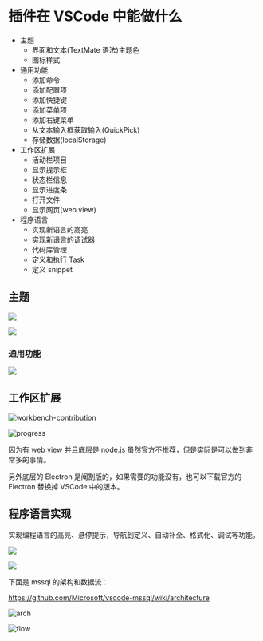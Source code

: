 # 插件在 VSCode 中能做什么

- 主题
  - 界面和文本(TextMate 语法)主题色
  - 图标样式
- 通用功能
  - 添加命令
  - 添加配置项
  - 添加快捷键
  - 添加菜单项
  - 添加右键菜单
  - 从文本输入框获取输入(QuickPick)
  - 存储数据(localStorage)
- 工作区扩展
  - 活动栏项目
  - 显示提示框
  - 状态栏信息
  - 显示进度条
  - 打开文件
  - 显示网页(web view)
- 程序语言
  - 实现新语言的高亮
  - 实现新语言的调试器
  - 代码库管理
  - 定义和执行 Task
  - 定义 snippet

## 主题

![](images/2.color-theme.png)

![](images/2.icon-theme.png)

### 通用功能

![](images/2.命令_配置项_快捷方式_文本框_开发工具.png)

## 工作区扩展

![workbench-contribution](./images/workbench-contribution.png)

![progress](images/2.progress.gif)

因为有 web view 并且底层是 node.js 虽然官方不推荐，但是实际是可以做到非常多的事情。

另外底层的 Electron 是阉割版的，如果需要的功能没有，也可以下载官方的 Electron 替换掉 VSCode 中的版本。

## 程序语言实现

实现编程语言的高亮、悬停提示，导航到定义、自动补全、格式化、调试等功能。

![](images/language-server.png)

![](images/DAP.png)

下面是 mssql 的架构和数据流：

https://github.com/Microsoft/vscode-mssql/wiki/architecture

![arch](images/mssql-extension-architecture.png)

![flow](images/mssql-extension-data-flow.png)
